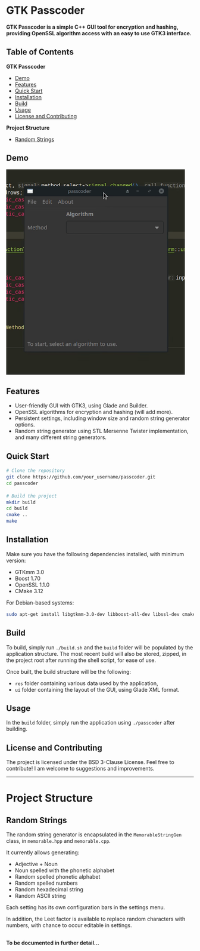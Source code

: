# GTK Passcoder

**GTK Passcoder is a simple C++ GUI tool for encryption and hashing, providing OpenSSL algorithm access with an easy to use GTK3 interface.**

## Table of Contents

**GTK Passcoder**
+ [Demo](#demo)
+ [Features](#features)
+ [Quick Start](#quick-start)
+ [Installation](#installation)
+ [Build](#build)
+ [Usage](#usage)
+ [License and Contributing](#license-and-contributing)

**Project Structure**
+ [Random Strings](#random-strings)

## Demo

![passcoder Demo](demo.gif)

## Features

+ User-friendly GUI with GTK3, using Glade and Builder.
+ OpenSSL algorithms for encryption and hashing (will add more).
+ Persistent settings, including window size and random string generator options.
+ Random string generator using STL Mersenne Twister implementation, and many different string generators.

## Quick Start

```bash
# Clone the repository
git clone https://github.com/your_username/passcoder.git
cd passcoder

# Build the project
mkdir build
cd build
cmake ..
make
```

## Installation

Make sure you have the following dependencies installed, with minimum version:
+ GTKmm 3.0
+ Boost 1.70
+ OpenSSL 1.1.0
+ CMake 3.12

For Debian-based systems:
```bash
sudo apt-get install libgtkmm-3.0-dev libboost-all-dev libssl-dev cmake
```

## Build

To build, simply run `./build.sh` and the `build` folder will be populated by the application structure. The most recent build will also be stored, zipped, in the project root after running the shell script, for ease of use.

Once built, the build structure will be the following:
+ `res` folder containing various data used by the application,
+ `ui` folder containing the layout of the GUI, using Glade XML format.

## Usage

In the `build` folder, simply run the application using `./passcoder` after building.

## License and Contributing

The project is licensed under the BSD 3-Clause License. Feel free to contribute! I am welcome to suggestions and improvements.

---

# Project Structure

## Random Strings

The random string generator is encapsulated in the `MemorableStringGen` class, in `memorable.hpp` and `memorable.cpp`.

It currently allows generating:
+ Adjective + Noun
+ Noun spelled with the phonetic alphabet
+ Random spelled phonetic alphabet
+ Random spelled numbers
+ Random hexadecimal string
+ Random ASCII string

Each setting has its own configuration bars in the settings menu.

In addition, the Leet factor is available to replace random characters with numbers, with chance to occur editable in settings.

##

**To be documented in further detail...**
